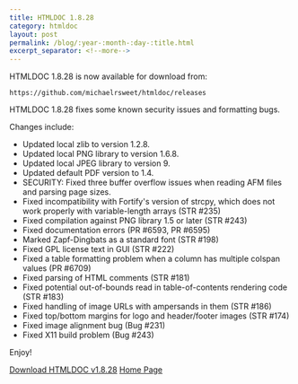```yaml
---
title: HTMLDOC 1.8.28
category: htmldoc
layout: post
permalink: /blog/:year-:month-:day-:title.html
excerpt_separator: <!--more-->
---
```


HTMLDOC 1.8.28 is now available for download from:

    https://github.com/michaelrsweet/htmldoc/releases

HTMLDOC 1.8.28 fixes some known security issues and formatting bugs.

<!--more-->
Changes include:

- Updated local zlib to version 1.2.8.
- Updated local PNG library to version 1.6.8.
- Updated local JPEG library to version 9.
- Updated default PDF version to 1.4.
- SECURITY: Fixed three buffer overflow issues when reading AFM files and parsing page sizes.
- Fixed incompatibility with Fortify's version of strcpy, which does not work properly with variable-length arrays (STR #235)
- Fixed compilation against PNG library 1.5 or later (STR #243)
- Fixed documentation errors (PR #6593, PR #6595)
- Marked Zapf-Dingbats as a standard font (STR #198)
- Fixed GPL license text in GUI (STR #222)
- Fixed a table formatting problem when a column has multiple colspan values (PR #6709)
- Fixed parsing of HTML comments (STR #181)
- Fixed potential out-of-bounds read in table-of-contents rendering code (STR #183)
- Fixed handling of image URLs with ampersands in them (STR #186)
- Fixed top/bottom margins for logo and header/footer images (STR #174)
- Fixed image alignment bug (Bug #231)
- Fixed X11 build problem (Bug #243)

Enjoy!

<a class="btn btn-primary" href="https://github.com/michaelrsweet/htmldoc/releases/tag/v1.8.28">Download HTMLDOC v1.8.28</a>
<a class="btn btn-default" href="/htmldoc/index.html">Home Page</a>
